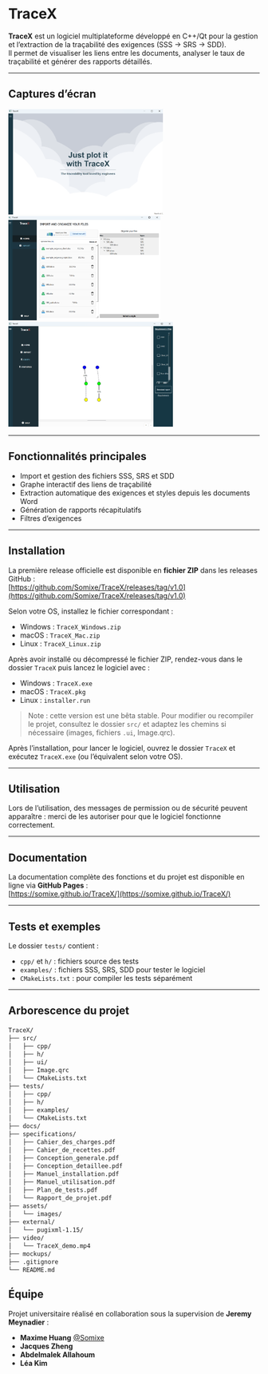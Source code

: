 # TraceX

**TraceX** est un logiciel multiplateforme développé en C++/Qt pour la gestion et l’extraction de la traçabilité des exigences (SSS → SRS → SDD).  
Il permet de visualiser les liens entre les documents, analyser le taux de traçabilité et générer des rapports détaillés.

---

## Captures d’écran

<div style="display: flex-wrap: wrap-row;">
  <img src="assets/images/screenshot_home.png" width="310" />
  <img src="assets/images/screenshot_main.png" width="305" />
  <img src="assets/images/screenshot_graph.png" width="330" />
</div>

---

## Fonctionnalités principales

- Import et gestion des fichiers SSS, SRS et SDD  
- Graphe interactif des liens de traçabilité  
- Extraction automatique des exigences et styles depuis les documents Word  
- Génération de rapports récapitulatifs  
- Filtres d’exigences  

---

## Installation

La première release officielle est disponible en **fichier ZIP** dans les releases GitHub :  
[https://github.com/Somixe/TraceX/releases/tag/v1.0](https://github.com/Somixe/TraceX/releases/tag/v1.0)

Selon votre OS, installez le fichier correspondant :  

- Windows : `TraceX_Windows.zip`  
- macOS   : `TraceX_Mac.zip`  
- Linux   : `TraceX_Linux.zip`

Après avoir installé ou décompressé le fichier ZIP, rendez-vous dans le dossier `TraceX` puis lancez le logiciel avec :  
- Windows : `TraceX.exe`  
- macOS   : `TraceX.pkg`
- Linux   : `installer.run`

> Note : cette version est une bêta stable. Pour modifier ou recompiler le projet, consultez le dossier `src/` et adaptez les chemins si nécessaire (images, fichiers `.ui`, Image.qrc).

Après l’installation, pour lancer le logiciel, ouvrez le dossier `TraceX` et exécutez `TraceX.exe` (ou l’équivalent selon votre OS).

---

## Utilisation

Lors de l’utilisation, des messages de permission ou de sécurité peuvent apparaître : merci de les autoriser pour que le logiciel fonctionne correctement.

---

## Documentation

La documentation complète des fonctions et du projet est disponible en ligne via **GitHub Pages** :  
[https://somixe.github.io/TraceX/](https://somixe.github.io/TraceX/)  

---

## Tests et exemples

Le dossier `tests/` contient :  
- `cpp/` et `h/` : fichiers source des tests  
- `examples/` : fichiers SSS, SRS, SDD pour tester le logiciel  
- `CMakeLists.txt` : pour compiler les tests séparément

---

## Arborescence du projet 

```
TraceX/
├── src/
│   ├── cpp/
│   ├── h/
│   ├── ui/
│   ├── Image.qrc
│   └── CMakeLists.txt
├── tests/
│   ├── cpp/
│   ├── h/
│   ├── examples/
│   └── CMakeLists.txt
├── docs/
├── specifications/
│   ├── Cahier_des_charges.pdf
│   ├── Cahier_de_recettes.pdf
│   ├── Conception_generale.pdf
│   ├── Conception_detaillee.pdf
│   ├── Manuel_installation.pdf
│   ├── Manuel_utilisation.pdf
│   ├── Plan_de_tests.pdf
│   └── Rapport_de_projet.pdf
├── assets/
│   └── images/
├── external/
│   └── pugixml-1.15/
├── video/
│   └── TraceX_demo.mp4
├── mockups/
├── .gitignore
└── README.md
```

## Équipe

Projet universitaire réalisé en collaboration sous la supervision de **Jeremy Meynadier** :  

- **Maxime Huang** [@Somixe](https://github.com/Somixe)  
- **Jacques Zheng**  
- **Abdelmalek Allahoum**  
- **Léa Kim**  
